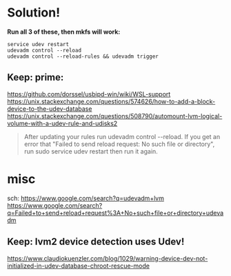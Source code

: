 # Solution!
**Run all 3 of these, then mkfs will work:**
```
service udev restart
udevadm control --reload
udevadm control --reload-rules && udevadm trigger
```

## Keep: prime:
https://github.com/dorssel/usbipd-win/wiki/WSL-support
https://unix.stackexchange.com/questions/574626/how-to-add-a-block-device-to-the-udev-database
https://unix.stackexchange.com/questions/508790/automount-lvm-logical-volume-with-a-udev-rule-and-udisks2

> After updating your rules run udevadm control --reload. If you get an error that "Failed to send reload request: No such file or directory", run sudo service udev restart then run it again.


# misc
sch: https://www.google.com/search?q=udevadm+lvm
https://www.google.com/search?q=Failed+to+send+reload+request%3A+No+such+file+or+directory+udevadm


## Keep: lvm2 device detection uses Udev!
https://www.claudiokuenzler.com/blog/1029/warning-device-dev-not-initialized-in-udev-database-chroot-rescue-mode
